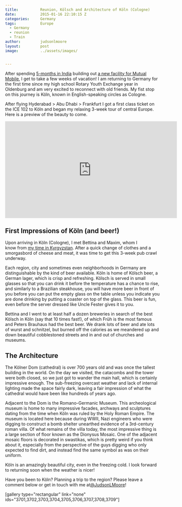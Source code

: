 ```yaml
---
title:			Reunion, Kölsch and Architecture of Köln (Cologne)
date:			2015-01-16 22:10:15 Z
categories:		Germany
tags:			Europe
  - Germany
  - reunion
  - Train
author:			judsonlmoore
layout:			post
image:			../assets/images/


---
```


After spending [5-months in India](https://www.judsonlmoore.com/location/india/) building out [a new facility for Mutual Mobile](https://www.judsonlmoore.com/mutual-mobile-hyderabad/), I get to take a few weeks of vacation! I am returning to Germany for the first time since my high school Rotary Youth Exchange year in Oldenburg and am very excited to reconnect with old friends. My fist stop on this journey is Köln, known in English-speaking circles as Cologne.

After flying Hyderabad > Abu Dhabi > Frankfurt I got a first class ticket on the ICE 102 to Köln and began my relaxing 3-week tour of central Europe. Here is a preview of the beauty to come.

<iframe width="560" height="315" src="https://www.youtube.com/watch?v=ha9seYZ6DPE" frameborder="0" allow="accelerometer; autoplay; encrypted-media; gyroscope; picture-in-picture" allowfullscreen></iframe>

## First Impressions of Köln (and beer!)

Upon arriving in Köln (Cologne), I met Bettina and Maxim, whom I know from [my time in Kyrgyzstan](/location/kyrgyzstan/). After a quick change of clothes and a smorgasbord of cheese and meat, it was time to get this 3-week pub crawl underway.

Each region, city and sometimes even neighborhoods in Germany are distinguishable by the kind of beer available. Köln is home of Kölsch beer, a German lager, which is crisp and refreshing. Kölsch is served in small glasses so that you can drink it before the temperature has a chance to rise, and similarly to a Brazilian steakhouse, you will have more beer in front of you before you can put the empty glass on the table unless you indicate you are done drinking by putting a coaster on top of the glass. This beer is fun, even before the server dressed like Uncle Fester gives it to you.

Bettina and I went to at least half a dozen breweries in search of the best Kölsch in Köln (say that 10 times fast!), of which Früh is the most famous and Peters Brauhaus had the best beer. We drank lots of beer and ate lots of wurst and schnitzel, but burned off the calories as we meandered up and down beautiful cobblestoned streets and in and out of churches and museums.

## The Architecture

The Kölner Dom (cathedral) is over 700 years old and was once the tallest building in the world. On the day we visited, the catacombs and the tower were both closed, so we just got to wander the main hall, which is certainly impressive enough. The sub-freezing overcast weather and lack of internal lighting made the space fairly dark, leaving a fair impression of what the cathedral would have been like hundreds of years ago.

Adjacent to the Dom is the Romano-Germanic Museum. This archeological museum is home to many impressive facades, archways and sculptures dating from the time when Köln was ruled by the Holy Roman Empire. The museum is located here because during WWII, Nazi engineers who were digging to construct a bomb shelter unearthed evidence of a 3rd-century roman villa. Of what remains of the villa today, the most impressive thing is a large section of floor known as the Dionysus Mosaic. One of the adjacent mosaic floors is decorated in swastikas, which is pretty weird if you think about it, especially from the perspective of the guys digging who only expected to find dirt, and instead find the same symbol as was on their uniform.

Köln is an amazingly beautiful city, even in the freezing cold. I look forward to returning soon when the weather is nicer!

Have you been to Köln? Planning a trip to the region? Please leave a comment below or get in touch with me at[@JudsonLMoore](http://twitter.com/judsonlmoore)!

[gallery type="rectangular" link="none" ids="3701,3702,3703,3704,3705,3706,3707,3708,3709"]
